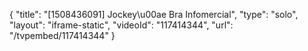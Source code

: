 {
    "title": "[1508436091] Jockey\u00ae Bra Infomercial",
    "type": "solo",
    "layout": "iframe-static",
    "videoId": "117414344",
    "url": "\/tvpembed\/117414344"
}